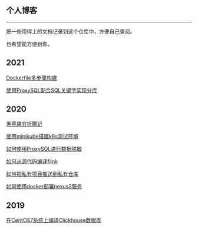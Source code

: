 ## 个人博客
-----

把一些用得上的文档记录到这个仓库中，方便自己查阅。

也希望能方便到你。

## 2021

[Dockerfile多步骤构建](_posts/2021/01/READMD.md)

[使用ProxySQL配合SQL关键字实现分库](_posts/2021/03/使用proxysql实现分库分表.md)


## 2020

[黑苹果穷折腾记](_posts/2020/09/HackMacOS/README.md)

[使用minikube搭建k8s测试环境](_posts/2020/04/30/minikube.md)

[如何使用ProxySQL进行数据脱敏](_posts/2020/04/28/proxysql-data-masking.md)

[如何从源代码编译flink](_posts/2020/04/23/build-flink.md)

[如何把私有项目推送到私有仓库](_posts/2020/04/22/mvn-deploy.md)

[如何使用docker部署nexus3服务](_posts/2020/04/14/deployment-nexus3-using-docker.md)


## 2019

[在CentOS7系统上编译Clickhouse数据库](_posts/archives/2019/build-clickhouse-on-centos.md)